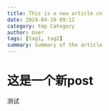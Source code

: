 ```yaml
---
title: This is a new article cn
date: 2024-04-10 09:12
category: tmp Category
author: User
tags: [tag1, tag2]
summary: Summary of the article
---
```

# 这是一个新post
测试